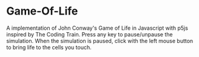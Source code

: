 # Game-Of-Life
A implementation of John Conway's Game of Life in Javascript with p5js inspired by The Coding Train.
Press any key to pause/unpause the simulation.
When the simulation is paused, click with the left mouse button to bring life to the cells you touch.
